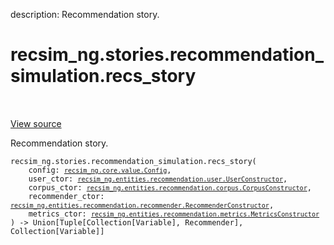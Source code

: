 description: Recommendation story.

<div itemscope itemtype="http://developers.google.com/ReferenceObject">
<meta itemprop="name" content="recsim_ng.stories.recommendation_simulation.recs_story" />
<meta itemprop="path" content="Stable" />
</div>

# recsim_ng.stories.recommendation_simulation.recs_story

<!-- Insert buttons and diff -->

<table class="tfo-notebook-buttons tfo-api nocontent" align="left">

</table>

<a target="_blank" href="https://github.com/google-research/recsim_ng/tree/master/recsim_ng/stories/recommendation_simulation.py">View
source</a>

Recommendation story.

<pre class="devsite-click-to-copy prettyprint lang-py tfo-signature-link">
<code>recsim_ng.stories.recommendation_simulation.recs_story(
    config: <a href="../../../recsim_ng/core/value/Config.md"><code>recsim_ng.core.value.Config</code></a>,
    user_ctor: <a href="../../../recsim_ng/entities/recommendation/user/UserConstructor.md"><code>recsim_ng.entities.recommendation.user.UserConstructor</code></a>,
    corpus_ctor: <a href="../../../recsim_ng/entities/recommendation/corpus/CorpusConstructor.md"><code>recsim_ng.entities.recommendation.corpus.CorpusConstructor</code></a>,
    recommender_ctor: <a href="../../../recsim_ng/entities/recommendation/recommender/RecommenderConstructor.md"><code>recsim_ng.entities.recommendation.recommender.RecommenderConstructor</code></a>,
    metrics_ctor: <a href="../../../recsim_ng/entities/recommendation/metrics/MetricsConstructor.md"><code>recsim_ng.entities.recommendation.metrics.MetricsConstructor</code></a>
) -> Union[Tuple[Collection[Variable], Recommender], Collection[Variable]]
</code></pre>

<!-- Placeholder for "Used in" -->
